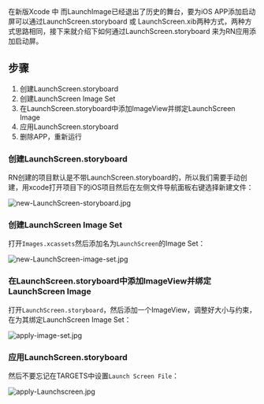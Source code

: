 在新版Xcode 中 而LaunchImage已经退出了历史的舞台，要为iOS APP添加启动屏可以通过LaunchScreen.storyboard 或 LaunchScreen.xib两种方式，两种方式思路相同，接下来就介绍下如何通过LaunchScreen.storyboard 来为RN应用添加启动屏。

## 步骤

1. 创建LaunchScreen.storyboard
2. 创建LaunchScreen Image Set
3. 在LaunchScreen.storyboard中添加ImageView并绑定LaunchScreen Image
4. 应用LaunchScreen.storyboard
5. 删除APP，重新运行

### 创建LaunchScreen.storyboard

RN创建的项目默认是不带LaunchScreen.storyboard的，所以我们需要手动创建，用xcode打开项目下的iOS项目然后在左侧文件导航面板右键选择新建文件：

![new-LaunchScreen-storyboard.jpg](https://raw.githubusercontent.com/crazycodeboy/react-native-splash-screen/master/screenshot/new-LaunchScreen-storyboard.jpg)


### 创建LaunchScreen Image Set

打开`Images.xcassets`然后添加名为`LaunchScreen`的Image Set：

![new-LaunchScreen-image-set.jpg](https://raw.githubusercontent.com/crazycodeboy/react-native-splash-screen/master/screenshot/new-LaunchScreen-image-set.jpg)

### 在LaunchScreen.storyboard中添加ImageView并绑定LaunchScreen Image

打开`LaunchScreen.storyboard`，然后添加一个ImageView，调整好大小与约束，在为其绑定LaunchScreen Image Set：

![apply-image-set.jpg](https://raw.githubusercontent.com/crazycodeboy/react-native-splash-screen/master/screenshot/apply-image-set.jpg)

### 应用LaunchScreen.storyboard

然后不要忘记在TARGETS中设置`Launch Screen File`：

![apply-Launchscreen.jpg](https://raw.githubusercontent.com/crazycodeboy/react-native-splash-screen/master/screenshot/apply-Launchscreen.jpg)